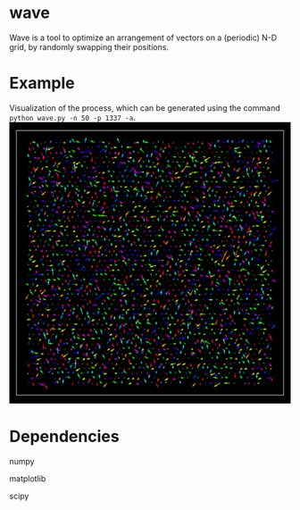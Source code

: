 # wave
Wave is a tool to optimize an arrangement of vectors on a (periodic) N-D grid, by randomly swapping their positions.

# Example

Visualization of the process, which can be generated using the command `python wave.py -n 50 -p 1337 -a`.
![Example output](https://github.com/jvdhorn/wave/blob/main/data/animation.gif)

# Dependencies
numpy

matplotlib

scipy

